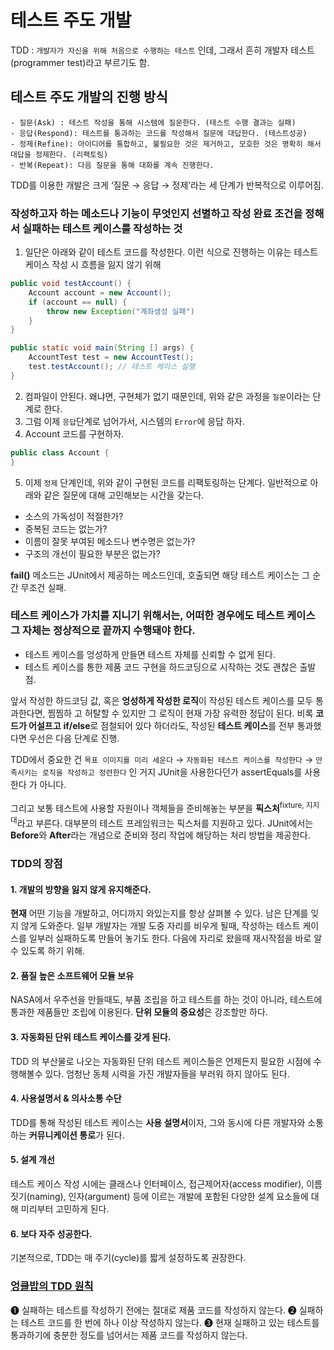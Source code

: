 # 테스트 주도 개발

TDD : `개발자가 자신을 위해 처음으로 수행하는 테스트` 인데, 그래서 흔히 개발자 테스트(programmer test)라고 부르기도 함.

## 테스트 주도 개발의 진행 방식
```
- 질문(Ask) : 테스트 작성을 통해 시스템에 질문한다. (테스트 수행 결과는 실패)
- 응답(Respond): 테스트를 통과하는 코드를 작성해서 질문에 대답한다. (테스트성공)
- 정제(Refine): 아이디어를 통합하고, 불필요한 것은 제거하고, 모호한 것은 명확히 해서 대답을 정제한다. (리팩토링)
- 반복(Repeat): 다음 질문을 통해 대화를 계속 진행한다.

```

TDD를 이용한 개발은 크게 ‘질문 → 응답 → 정제’라는 세 단계가 반복적으로 이루어짐.

### 작성하고자 하는 메소드나 기능이 무엇인지 선별하고 작성 완료 조건을 정해서 실패하는 테스트 케이스를 작성하는 것

1. 일단은 아래와 같이 테스트 코드를 작성한다. 이런 식으로 진행하는 이유는 테스트 케이스 작성 시 흐름을 잃지 않기 위해
```java
public void testAccount() {
	Account account = new Account();
	if (account == null) {
		throw new Exception("계좌생성 실패")
	}
}

public static void main(String [] args) {
	AccountTest test = new AccountTest();
	test.testAccount(); // 테스트 케이스 실행
}
```
2. 컴파일이 안된다. 왜냐면, 구현체가 없기 때문인데, 위와 같은 과정을 `질문`이라는 단계로 한다. 
3. 그럼 이제 `응답`단계로 넘어가서, 시스템의 `Error`에 응답 하자.
4. Account 코드를 구현하자.
```java
public class Account {
}
```
5. 이제 `정제` 단계인데, 위와 같이 구현된 코드를 리팩토링하는 단계다. 일반적으로 아래와 같은 질문에 대해 고민해보는 시간을 갖는다. 
- 소스의 가독성이 적절한가?
- 중복된 코드는 없는가?
- 이름이 잘못 부여된 메소드나 변수명은 없는가?
- 구조의 개선이 필요한 부분은 없는가?


**fail()** 메소드는 JUnit에서 제공하는 메소드인데, 호출되면 해당 테스트 케이스는 그 순간 무조건 실패.

### 테스트 케이스가 가치를 지니기 위해서는, 어떠한 경우에도 테스트 케이스 그 자체는 정상적으로 끝까지 수행돼야 한다.

- 테스트 케이스를 엉성하게 만들면 테스트 자체를 신뢰할 수 없게 된다.
- 테스트 케이스를 통한 제품 코드 구현을 하드코딩으로 시작하는 것도 괜찮은 출발점.


앞서 작성한 하드코딩 값, 혹은 **엉성하게 작성한 로직**이 작성된 테스트 케이스를 모두 통과한다면, 찜찜하
고 허탈할 수 있지만 그 로직이 현재 가장 유력한 정답이 된다. 
비록 **코드가 어설프고** **if/else**로 점철되어 있다 하더라도, 작성된 **테스트 케이스**를 전부 통과했다면 우선은 다음 단계로 진행.


TDD에서 중요한 건 `목표 이미지를 미리 세운다` → `자동화된 테스트 케이스를 작성한다` → `만족시키는 로직을 작성하고 정련한다` 인 거지 JUnit을 사용한다던가 assertEquals를 사용한다 가 아니다.

그리고 보통 테스트에 사용할 자원이나 객체들을 준비해놓는 부분을 **픽스처**<sup>fixture, 지지대</sup>라고 부른다. 대부분의 테스트 프레임워크는 픽스처를 지원하고 있다. JUnit에서는 **Before**와 **After**라는 개념으로 준비와 정리 작업에 해당하는 처리 방법을 제공한다.

### TDD의 장점 
#### 1. 개발의 방향을 잃지 않게 유지해준다.
**현재** 어떤 기능을 개발하고, 어디까지 와있는지를 항상 살펴볼 수 있다. 남은 단계를 잊지 않게 도와준다. 
일부 개발자는 개발 도중 자리를 비우게 될때, 작성하는 테스트 케이스를 일부러 실패하도록 만들어 놓기도 한다. 다음에 자리로 왔을때 재시작점을 바로 알 수 있도록 하기 위해.

#### 2. 품질 높은 소프트웨어 모듈 보유
NASA에서 우주선을 만들때도, 부품 조립을 하고 테스트를 하는 것이 아니라, 테스트에 통과한 제품들만 조립에 이용된다. **단위 모듈의 중요성**은 강조할만 하다. 

#### 3. 자동화된 단위 테스트 케이스를 갖게 된다.
TDD 의 부산물로 나오는 자동화된 단위 테스트 케이스들은 언제든지 필요한 시점에 수행해볼수 있다. 엄청난 동체 시력을 가진 개발자들을 부러워 하지 않아도 된다.

#### 4. 사용설명서 & 의사소통 수단
TDD를 통해 작성된 테스트 케이스는 **사용 설명서**이자, 그와 동시에 다른 개발자와 소통하는 **커뮤니케이션 통로**가 된다.

#### 5. 설계 개선
테스트 케이스 작성 시에는 클래스나 인터페이스, 접근제어자(access modifier), 이름 짓기(naming), 인자(argument) 등에 이르는 개발에 포함된 다양한 설계 요소들에 대해 미리부터 고민하게 된다.

#### 6. 보다 자주 성공한다.
기본적으로, TDD는 매 주기(cycle)를 짧게 설정하도록 권장한다.


### [엉클밥의 TDD 원칙](http://www.infoq.com/interviews/coplien-martin-tdd)
➊ 실패하는 테스트를 작성하기 전에는 절대로 제품 코드를 작성하지 않는다.
➋ 실패하는 테스트 코드를 한 번에 하나 이상 작성하지 않는다.
➌ 현재 실패하고 있는 테스트를 통과하기에 충분한 정도를 넘어서는 제품 코드를 작성하지 않는다.